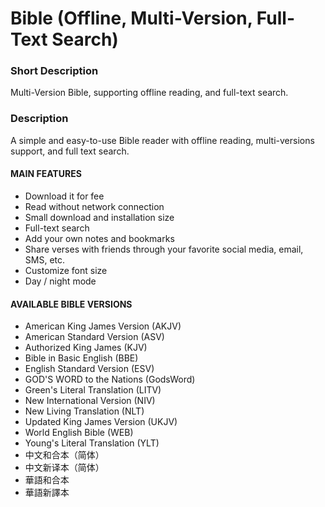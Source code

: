 # Bible (Offline, Multi-Version, Full-Text Search)

### Short Description
Multi-Version Bible, supporting offline reading, and full-text search.

### Description
A simple and easy-to-use Bible reader with offline reading, multi-versions support, and full text search.

#### MAIN FEATURES
- Download it for fee
- Read without network connection
- Small download and installation size
- Full-text search
- Add your own notes and bookmarks
- Share verses with friends through your favorite social media, email, SMS, etc.
- Customize font size
- Day / night mode

#### AVAILABLE BIBLE VERSIONS
- American King James Version (AKJV)
- American Standard Version (ASV)
- Authorized King James (KJV)
- Bible in Basic English (BBE)
- English Standard Version (ESV)
- GOD'S WORD to the Nations (GodsWord)
- Green's Literal Translation (LITV)
- New International Version (NIV)
- New Living Translation (NLT)
- Updated King James Version (UKJV)
- World English Bible (WEB)
- Young's Literal Translation (YLT)
- 中文和合本（简体）
- 中文新译本（简体）
- 華語和合本
- 華語新譯本
